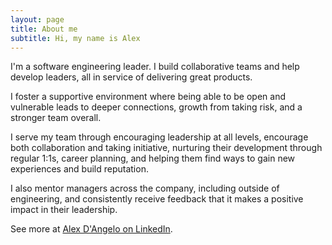 ```yaml
---
layout: page
title: About me
subtitle: Hi, my name is Alex
---
```

I'm a software engineering leader. I build collaborative teams and help develop leaders, all in service of delivering great products.

I foster a supportive environment where being able to be open and vulnerable leads to deeper connections, growth from taking risk, and a stronger team overall. 

I serve my team through encouraging leadership at all levels, encourage both collaboration and taking initiative, nurturing their development through regular 1:1s, career planning, and helping them find ways to gain new experiences and build reputation.

I also mentor managers across the company, including outside of engineering, and consistently receive feedback that it makes a positive impact in their leadership.

See more at [Alex D'Angelo on LinkedIn](https://www.linkedin.com/in/alexdangelo/).
